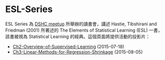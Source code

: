 # ESL-Series
ESL Series 為 [DSHC meetup](https://www.facebook.com/DataScienceHC) 所舉辦的讀書會，講述 Hastie, Tibshirani and Friedman (2001) 所著述的 The Elements of Statistical Learning (ESL) 一書，該書被視為 Statistical Learning 的經典。這個頁面將提供活動的投影片：

- [Ch2-Overview-of-Supervised-Learning](https://github.com/DataScienceHC/ESL-Series/blob/master/Ch2-Overview-of-Supervised-Learning.pdf) (2015-07-18)
- [Ch3-Linear-Methods-for-Regression-Shrinkage](https://github.com/DataScienceHC/ESL-Series/blob/master/Ch3-Linear-Methods-for-Regression-Shrinkage.pdf) (2015-08-05)

